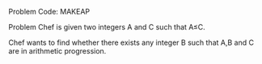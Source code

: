 Problem Code: MAKEAP

Problem
Chef is given two integers A and C such that A≤C.

Chef wants to find whether there exists any integer B such that A,B and C are in arithmetic progression.
